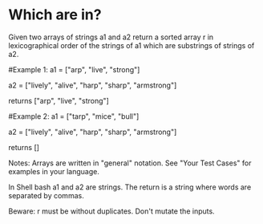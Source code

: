 # Which are in?

Given two arrays of strings a1 and a2 return a sorted array r in lexicographical order of the strings of a1 which are substrings of strings of a2.

#Example 1: a1 = ["arp", "live", "strong"]

a2 = ["lively", "alive", "harp", "sharp", "armstrong"]

returns ["arp", "live", "strong"]

#Example 2: a1 = ["tarp", "mice", "bull"]

a2 = ["lively", "alive", "harp", "sharp", "armstrong"]

returns []

Notes:
Arrays are written in "general" notation. See "Your Test Cases" for examples in your language.

In Shell bash a1 and a2 are strings. The return is a string where words are separated by commas.

Beware: r must be without duplicates.
Don't mutate the inputs.